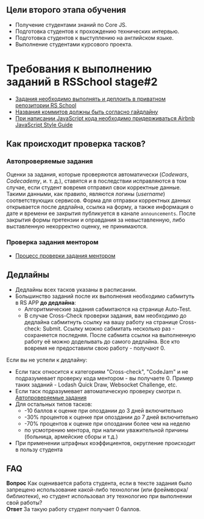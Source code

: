 ## Цели второго этапа обучения
- Получение студентами знаний по Core JS.
- Подготовка студентов к прохождению технических интервью.
- Подготовка студентов к выступлению на английском языке.
- Выполнение студентами курсового проекта.

# Требования к выполнению заданий в RSSchool stage#2
- [Задания необходимо выполнять и деплоить в приватном репозитории RS School](private-repository.md)
- [Названия коммитов должны быть согласно гайдлайну](git-convention.md)
- [При написании JavaScript кода необходимо придерживаться Airbnb JavaScript Style Guide](https://github.com/airbnb/javascript)

## Как происходит проверка тасков?
### Автопроверяемые задания
Оценки за задания, которые проверяются автоматически (*Codewars*, *Codecademy*, и. т. д.), ставятся и в последствии исправляются в том случае, если студент вовремя отправил свои корректные данные. Такими данными, как правило, являются логины (*username*) соответствующих сервисов. Форма для отправки корректных данных открывается после дедлайна, ссылка на форму, а также информация о дате и времени ее закрытия публикуется в канале `announcements`. После закрытия формы претензии и оправдания за невыставленную, либо выставленную некорректно оценку, не принимаются.

### Проверка задания ментором 
-  [Процесс проверки задания ментором](pull-request-review-process.md)

## Дедлайны
- Дедлайны всех тасков указаны в расписании.
- Большинство заданий после их выполнения необходимо сабмитуть в RS APP **до дедлайна**:
  - Алгоритмические задания сабмитаются на странице Auto-Test.
  - В случае Cross-Check проверки задания, вам необходимо до дедлайна сабмитнуть ссылку на вашу работу на странице Cross-check: Submit. Ссылку можно сабмитать несколько раз - сохраняется последняя. После сабмита ссылки на выполненную работу её можно доделывать до самого дедлайна. Все кто вовремя не предоставили свою работу - получают 0.

Если вы не успели к дедлайну:
  - Если таск относится к категориям "Cross-check", "CodeJam" и не подразумевает проверку кода ментором - вы получаете 0. Пример таких заданий - Lodash Quick Draw, Websocket Challenge, etc.
  - Если таск подразумевает автоматическую проверку смотри п. [Автопроверяемые задания](#Автопроверяемые-задания)
  - Для остальных типов тасков:
    - -10 баллов к оценке при опоздании до 3 дней включительно
    - -30% процентов к оценке при опоздании до 7 дней включительно
    - -70% процентов к оценке при опоздании более чем на неделю
    - по усмотрению ментора, при наличии уважительной причины (больница, армейские сборы и т.д.)
  - При применении штрафных коэффициентов, округление происходит в пользу студента

## FAQ
**Вопрос** Как оценивается работа студента, если в тексте задания было запрещено использование какой-либо технологии (или фреймворка/библиотеки), но студент использовал эту технологию при выполнении свой работы?  
**Ответ** За такую работу студент получает 0 баллов.
